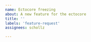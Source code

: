 ```yaml
---
name: Ectocore freezing
about: A new feature for the ectocore
title: ''
labels: 'feature-request'
assignees: schollz

---
```


